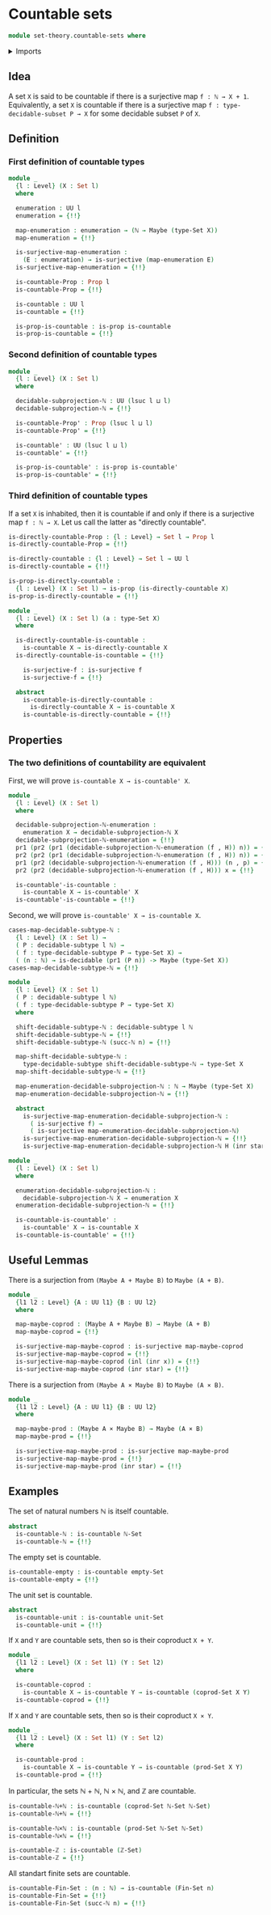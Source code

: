 # Countable sets

```agda
module set-theory.countable-sets where
```

<details><summary>Imports</summary>

```agda
open import elementary-number-theory.equality-natural-numbers
open import elementary-number-theory.integers
open import elementary-number-theory.natural-numbers
open import elementary-number-theory.type-arithmetic-natural-numbers

open import foundation.action-on-identifications-functions
open import foundation.coproduct-types
open import foundation.decidable-propositions
open import foundation.decidable-subtypes
open import foundation.decidable-types
open import foundation.dependent-pair-types
open import foundation.empty-types
open import foundation.equality-coproduct-types
open import foundation.existential-quantification
open import foundation.function-types
open import foundation.functoriality-cartesian-product-types
open import foundation.functoriality-coproduct-types
open import foundation.maybe
open import foundation.negated-equality
open import foundation.negation
open import foundation.propositional-truncations
open import foundation.propositions
open import foundation.raising-universe-levels
open import foundation.sets
open import foundation.shifting-sequences
open import foundation.surjective-maps
open import foundation.unit-type
open import foundation.universe-levels

open import foundation-core.cartesian-product-types
open import foundation-core.fibers-of-maps
open import foundation-core.identity-types

open import univalent-combinatorics.standard-finite-types
```

</details>

## Idea

A set `X` is said to be countable if there is a surjective map `f : ℕ → X + 1`.
Equivalently, a set `X` is countable if there is a surjective map
`f : type-decidable-subset P → X` for some decidable subset `P` of `X`.

## Definition

### First definition of countable types

```agda
module _
  {l : Level} (X : Set l)
  where

  enumeration : UU l
  enumeration = {!!}

  map-enumeration : enumeration → (ℕ → Maybe (type-Set X))
  map-enumeration = {!!}

  is-surjective-map-enumeration :
    (E : enumeration) → is-surjective (map-enumeration E)
  is-surjective-map-enumeration = {!!}

  is-countable-Prop : Prop l
  is-countable-Prop = {!!}

  is-countable : UU l
  is-countable = {!!}

  is-prop-is-countable : is-prop is-countable
  is-prop-is-countable = {!!}
```

### Second definition of countable types

```agda
module _
  {l : Level} (X : Set l)
  where

  decidable-subprojection-ℕ : UU (lsuc l ⊔ l)
  decidable-subprojection-ℕ = {!!}

  is-countable-Prop' : Prop (lsuc l ⊔ l)
  is-countable-Prop' = {!!}

  is-countable' : UU (lsuc l ⊔ l)
  is-countable' = {!!}

  is-prop-is-countable' : is-prop is-countable'
  is-prop-is-countable' = {!!}
```

### Third definition of countable types

If a set `X` is inhabited, then it is countable if and only if there is a
surjective map `f : ℕ → X`. Let us call the latter as "directly countable".

```agda
is-directly-countable-Prop : {l : Level} → Set l → Prop l
is-directly-countable-Prop = {!!}

is-directly-countable : {l : Level} → Set l → UU l
is-directly-countable = {!!}

is-prop-is-directly-countable :
  {l : Level} (X : Set l) → is-prop (is-directly-countable X)
is-prop-is-directly-countable = {!!}

module _
  {l : Level} (X : Set l) (a : type-Set X)
  where

  is-directly-countable-is-countable :
    is-countable X → is-directly-countable X
  is-directly-countable-is-countable = {!!}

    is-surjective-f : is-surjective f
    is-surjective-f = {!!}

  abstract
    is-countable-is-directly-countable :
      is-directly-countable X → is-countable X
    is-countable-is-directly-countable = {!!}
```

## Properties

### The two definitions of countability are equivalent

First, we will prove `is-countable X → is-countable' X`.

```agda
module _
  {l : Level} (X : Set l)
  where

  decidable-subprojection-ℕ-enumeration :
    enumeration X → decidable-subprojection-ℕ X
  decidable-subprojection-ℕ-enumeration = {!!}
  pr1 (pr2 (pr1 (decidable-subprojection-ℕ-enumeration (f , H)) n)) = {!!}
  pr2 (pr2 (pr1 (decidable-subprojection-ℕ-enumeration (f , H)) n)) = {!!}
  pr1 (pr2 (decidable-subprojection-ℕ-enumeration (f , H))) (n , p) = {!!}
  pr2 (pr2 (decidable-subprojection-ℕ-enumeration (f , H))) x = {!!}

  is-countable'-is-countable :
    is-countable X → is-countable' X
  is-countable'-is-countable = {!!}
```

Second, we will prove `is-countable' X → is-countable X`.

```agda
cases-map-decidable-subtype-ℕ :
  {l : Level} (X : Set l) →
  ( P : decidable-subtype l ℕ) →
  ( f : type-decidable-subtype P → type-Set X) →
  ( (n : ℕ) → is-decidable (pr1 (P n)) -> Maybe (type-Set X))
cases-map-decidable-subtype-ℕ = {!!}

module _
  {l : Level} (X : Set l)
  ( P : decidable-subtype l ℕ)
  ( f : type-decidable-subtype P → type-Set X)
  where

  shift-decidable-subtype-ℕ : decidable-subtype l ℕ
  shift-decidable-subtype-ℕ = {!!}
  shift-decidable-subtype-ℕ (succ-ℕ n) = {!!}

  map-shift-decidable-subtype-ℕ :
    type-decidable-subtype shift-decidable-subtype-ℕ → type-Set X
  map-shift-decidable-subtype-ℕ = {!!}

  map-enumeration-decidable-subprojection-ℕ : ℕ → Maybe (type-Set X)
  map-enumeration-decidable-subprojection-ℕ = {!!}

  abstract
    is-surjective-map-enumeration-decidable-subprojection-ℕ :
      ( is-surjective f) →
      ( is-surjective map-enumeration-decidable-subprojection-ℕ)
    is-surjective-map-enumeration-decidable-subprojection-ℕ = {!!}
    is-surjective-map-enumeration-decidable-subprojection-ℕ H (inr star) = {!!}

module _
  {l : Level} (X : Set l)
  where

  enumeration-decidable-subprojection-ℕ :
    decidable-subprojection-ℕ X → enumeration X
  enumeration-decidable-subprojection-ℕ = {!!}

  is-countable-is-countable' :
    is-countable' X → is-countable X
  is-countable-is-countable' = {!!}
```

## Useful Lemmas

There is a surjection from `(Maybe A + Maybe B)` to `Maybe (A + B)`.

```agda
module _
  {l1 l2 : Level} {A : UU l1} {B : UU l2}
  where

  map-maybe-coprod : (Maybe A + Maybe B) → Maybe (A + B)
  map-maybe-coprod = {!!}

  is-surjective-map-maybe-coprod : is-surjective map-maybe-coprod
  is-surjective-map-maybe-coprod = {!!}
  is-surjective-map-maybe-coprod (inl (inr x)) = {!!}
  is-surjective-map-maybe-coprod (inr star) = {!!}
```

There is a surjection from `(Maybe A × Maybe B)` to `Maybe (A × B)`.

```agda
module _
  {l1 l2 : Level} {A : UU l1} {B : UU l2}
  where

  map-maybe-prod : (Maybe A × Maybe B) → Maybe (A × B)
  map-maybe-prod = {!!}

  is-surjective-map-maybe-prod : is-surjective map-maybe-prod
  is-surjective-map-maybe-prod = {!!}
  is-surjective-map-maybe-prod (inr star) = {!!}
```

## Examples

The set of natural numbers ℕ is itself countable.

```agda
abstract
  is-countable-ℕ : is-countable ℕ-Set
  is-countable-ℕ = {!!}
```

The empty set is countable.

```agda
is-countable-empty : is-countable empty-Set
is-countable-empty = {!!}
```

The unit set is countable.

```agda
abstract
  is-countable-unit : is-countable unit-Set
  is-countable-unit = {!!}
```

If `X` and `Y` are countable sets, then so is their coproduct `X + Y`.

```agda
module _
  {l1 l2 : Level} (X : Set l1) (Y : Set l2)
  where

  is-countable-coprod :
    is-countable X → is-countable Y → is-countable (coprod-Set X Y)
  is-countable-coprod = {!!}
```

If `X` and `Y` are countable sets, then so is their coproduct `X × Y`.

```agda
module _
  {l1 l2 : Level} (X : Set l1) (Y : Set l2)
  where

  is-countable-prod :
    is-countable X → is-countable Y → is-countable (prod-Set X Y)
  is-countable-prod = {!!}
```

In particular, the sets ℕ + ℕ, ℕ × ℕ, and ℤ are countable.

```agda
is-countable-ℕ+ℕ : is-countable (coprod-Set ℕ-Set ℕ-Set)
is-countable-ℕ+ℕ = {!!}

is-countable-ℕ×ℕ : is-countable (prod-Set ℕ-Set ℕ-Set)
is-countable-ℕ×ℕ = {!!}

is-countable-ℤ : is-countable (ℤ-Set)
is-countable-ℤ = {!!}
```

All standart finite sets are countable.

```agda
is-countable-Fin-Set : (n : ℕ) → is-countable (Fin-Set n)
is-countable-Fin-Set = {!!}
is-countable-Fin-Set (succ-ℕ n) = {!!}
```

